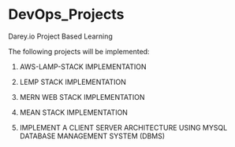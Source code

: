 # DevOps_Projects
Darey.io Project Based Learning 

The following projects will be implemented:

1. AWS-LAMP-STACK IMPLEMENTATION

2. LEMP STACK IMPLEMENTATION

3. MERN WEB STACK IMPLEMENTATION

4. MEAN STACK IMPLEMENTATION

5. IMPLEMENT A CLIENT SERVER ARCHITECTURE USING MYSQL DATABASE MANAGEMENT SYSTEM (DBMS)